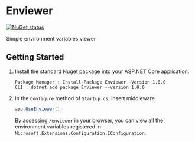 # Enviewer

[![NuGet status](https://img.shields.io/nuget/v/Enviewer.svg?style=flat&logo=nuget)](https://www.nuget.org/packages/Enviewer)

Simple environment variables viewer

## Getting Started #

1. Install the standard Nuget package into your ASP.NET Core application.

    ```
    Package Manager : Install-Package Enviewer -Version 1.0.0
    CLI : dotnet add package Enviewer --version 1.0.0
    ```

2. In the `Configure` method of `Startup.cs`, insert middleware.

    ```csharp
    app.UseEnviewer();
    ```

    By accessing `/enviewer` in your browser, you can view all the environment variables registered in `Microsoft.Extensions.Configuration.IConfiguration`.
